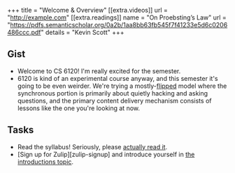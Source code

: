 +++
title = "Welcome & Overview"
[[extra.videos]]
url = "http://example.com"
[[extra.readings]]
name = "On Proebsting’s Law"
url = "https://pdfs.semanticscholar.org/0a2b/1aa8bb63fb545f7f41233e5d6c0206486ccc.pdf"
details = "Kevin Scott"
+++

## Gist

* Welcome to CS 6120! I'm really excited for the semester.
* 6120 is kind of an experimental course anyway, and this semester it's going to be even weirder. We're trying a mostly-[flipped][] model where the synchronous portion is primarily about quietly hacking and asking questions, and the primary content delivery mechanism consists of lessons like the one you're looking at now.


## Tasks

* Read the syllabus! Seriously, please [actually read it][s].
* [Sign up for Zulip][zulip-signup] and introduce yourself in [the introductions topic][intro].

[s]: https://www.cameo.com/v/5f2b392a0299b100202e624a
[intro]: https://cs6120.zulipchat.com/#narrow/stream/254729-general/topic/introductions
[flipped]: https://en.wikipedia.org/wiki/Flipped_classroom
